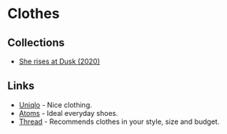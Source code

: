 # Clothes

## Collections

- [She rises at Dusk (2020)](https://www.hassidriss.com/aw20-she-rises-at-dusk)

## Links

- [Uniqlo](https://www.uniqlo.com/uk/en/home/) - Nice clothing.
- [Atoms](https://atoms.com/) - Ideal everyday shoes.
- [Thread](https://www.thread.com/) - Recommends clothes in your style, size and budget.
